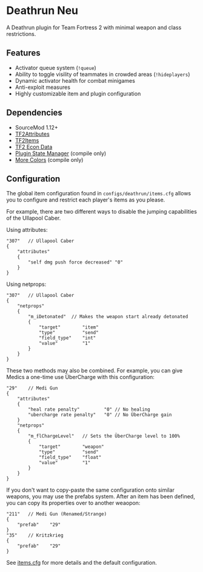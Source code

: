 # Deathrun Neu

A Deathrun plugin for Team Fortress 2 with minimal weapon and class restrictions.

## Features

* Activator queue system (`!queue`)
* Ability to toggle visility of teammates in crowded areas (`!hideplayers`)
* Dynamic activator health for combat minigames
* Anti-exploit measures
* Highly customizable item and plugin configuration

## Dependencies

* SourceMod 1.12+
* [TF2Attributes](https://forums.alliedmods.net/showthread.php?t=210221)
* [TF2Items](https://forums.alliedmods.net/showthread.php?t=115100)
* [TF2 Econ Data](https://forums.alliedmods.net/showthread.php?t=315011)
* [Plugin State Manager](https://github.com/Mikusch/PluginStateManager) (compile only)
* [More Colors](https://forums.alliedmods.net/showthread.php?t=185016) (compile only)

## Configuration

The global item configuration found in `configs/deathrun/items.cfg` allows you to configure and restrict each player's
items as you please.

For example, there are two different ways to disable the jumping capabilities of the Ullapool Caber.

Using attributes:

```
"307"	// Ullapool Caber
{
	"attributes"
	{
		"self dmg push force decreased"	"0"
	}
}
```

Using netprops:

```
"307"	// Ullapool Caber
{
	"netprops"
	{
		"m_iDetonated"	// Makes the weapon start already detonated
		{
			"target"		"item"
			"type"			"send"
			"field_type"	"int"
			"value"			"1"
		}
	}
}
```

These two methods may also be combined. For example, you can give Medics a one-time use ÜberCharge with this
configuration:

```
"29"	// Medi Gun
{
	"attributes"
	{
		"heal rate penalty"			"0" // No healing
		"ubercharge rate penalty"	"0" // No ÜberCharge gain
	}
	"netprops"
	{
		"m_flChargeLevel"	// Sets the ÜberCharge level to 100%
		{
			"target"		"weapon"
			"type"			"send"
			"field_type"	"float"
			"value"			"1"
		}
	}
}
```

If you don't want to copy-paste the same configuration onto similar weapons, you may use the prefabs system. After an
item has been defined, you can copy its properties over to another weaopon:

```
"211"	// Medi Gun (Renamed/Strange)
{
	"prefab"	"29"
}
"35"	// Kritzkrieg
{
	"prefab"	"29"
}
```

See [items.cfg](/addons/sourcemod/configs/deathrun/items.cfg) for more details and the default configuration.

